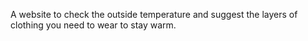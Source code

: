 A website to check the outside temperature and suggest the layers of clothing you need to wear to stay warm.
